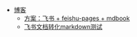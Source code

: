 - [博客](博客.md)
  - [方案：飞书 + feishu-pages + mdbook](博客/方案-飞书-feishu-pages-mdbook.md)
  - [飞书文档转化markdown测试](博客/飞书文档转化markdown测试.md)
